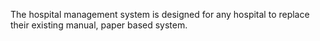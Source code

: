 
The hospital management system is designed for any hospital to replace their existing manual, paper based system.
